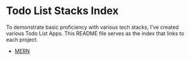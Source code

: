 # Todo List Stacks Index

To demonstrate basic proficiency with various tech stacks, I've created various Todo List Apps. This README file serves as the index that links to each project.

- [MERN](https://github.com/edward-hong/mern-todo)
